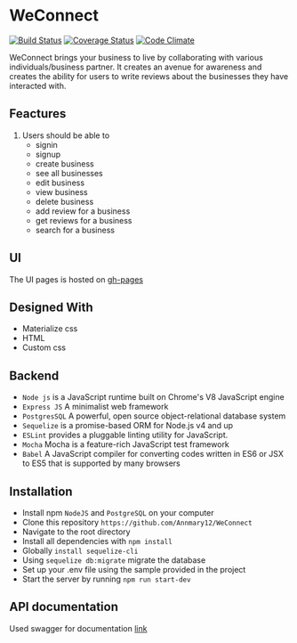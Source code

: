 # WeConnect

[![Build Status](https://travis-ci.org/Annmary12/WeConnect.svg?branch=develop)](https://travis-ci.org/Annmary12/WeConnect) [![Coverage Status](https://coveralls.io/repos/github/Annmary12/WeConnect/badge.svg?branch=develop)](https://coveralls.io/github/Annmary12/WeConnect?branch=develop) [![Code Climate](https://codeclimate.com/github/codeclimate/codeclimate/badges/gpa.svg)](https://codeclimate.com/github/Annmary12/WeConnect) 


WeConnect brings your business to live by collaborating with various individuals/business partner. It creates an avenue for awareness and creates the ability for users to write reviews about the businesses they have interacted with.

## Feactures
1. Users should be able to
    * signin
    * signup
    * create business
    * see all businesses
    * edit business
    * view business
    * delete business
    * add review for a business
    * get reviews for a business
    * search for a business

## UI
The UI pages is hosted on <a href="https://annmary12.github.io/WeConnect/template/index.html" target="_blank">gh-pages</a>

## Designed With
* Materialize css
* HTML
* Custom css

## Backend
* `Node js` is a JavaScript runtime built on Chrome's V8 JavaScript engine
* `Express JS` A minimalist web framework
* `PostgresSQL`  A powerful, open source object-relational database system
* `Sequelize` is a promise-based ORM for Node.js v4 and up
* `ESLint` provides a pluggable linting utility for JavaScript.
* `Mocha` Mocha is a feature-rich JavaScript test framework 
* `Babel` A JavaScript compiler for converting codes written in ES6 or JSX to ES5 that is supported by many browsers

## Installation
* Install npm
`NodeJS` and `PostgreSQL` on your computer
* Clone this repository `https://github.com/Annmary12/WeConnect`
* Navigate to the root directory
* Install all dependencies with `npm install`
* Globally `install sequelize-cli`
* Using `sequelize db:migrate` migrate the database
* Set up your .env file using the sample provided in the project
* Start the server by running `npm run start-dev`

## API documentation
Used swagger for documentation <a href="https://weconnect12-server.herokuapp.com/docs/" target="_blank">link</a>
